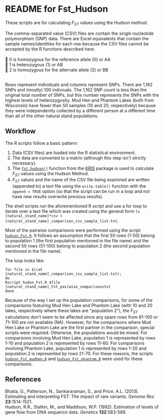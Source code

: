 # README for Fst_Hudson

These scripts are for calculating _F<sub>ST</sub>_ values using the Hudson method.

The comma-separated value (CSV) files are contain the single nucleotide polymorphism (SNP) data. There are Excel equivalents that contain the sample names/identities for each row because the CSV files cannot be accepted by the R functions described here.<br><br>
:dna: 0 is homozygous for the reference allele (0) or AA<br>
:dna: 1 is heterozygous (1) or AB<br>
:dna: 2 is homozygous for the alternate allele (2) or BB<br><br>

Rows represent individuals and columns represent SNPs. There are 1,162 SNPs and (mostly) 100 indiviuals. The 1,162 SNP count is less than the original total number of SNPs, but this number represents the SNPs with the highest levels of heterozygosity. Mud Hen and Phantom Lakes (both from Wisconsin) have fewer than 50 samples (10 and 20, respectively) because they were independently collected by a different person at a different time than all of the other natural stand populations.

## Workflow
The R scripts follow a basic pattern:<br>
1. Data (CSV files) are loaded into the R statistical environment.
2. The data are converted to a matrix (although this step isn't strictly necessary).
3. The [```fst.hudson()```](fst_hudson_function.R) function from the [KRIS](https://rdrr.io/cran/KRIS/man/KRIS-package.html) package is used to calculate _F<sub>ST</sub>_ values using the Hudson Method.
4. _F<sub>ST</sub>_ values and the name of the CSV file being examined are written (appended to) a text file using the ```write.table()``` function with the ```append = TRUE``` option (so that the script can be run in a loop and not have new results overwrite previous results).

The shell scripts run the aforementioned R script and use a for loop to iterate over a text file which was created using the general form ```ls [natural_stand_name]*csv > [natural_stand_name]_comparison_csv_sample_list.txt```.<br>

Most of the pairwise comparisons were performed using the script [```hudson_Fst.R```](hudson_Fst.R). It follows an assumption that the first 50 rows (1-50) belong to population 1 (the first population mentioned in the file name) and the second 50 rows (51-100) belong to population 2 (the second population mentioned in the file name).<br>

The loop looks like:
```
for file in $(cat [natural_stand_name]_comparison_csv_sample_list.txt);
do
Rscript hudon_Fst.R $file [natural_stand_name]_Fst_pairwise_comparisonstxt
done
```

Because of the way I set up the population comparisons, for some of the comparisons featuring Mud Hen Lake and Phantom Lake  (with 10 and 20 lakes, respectively where these lakes are "population 2"), the _F<sub>ST</sub>_ calculations don't seem to be affected since any spare rows from 61-100 or 71-100 are not available (NA). However, for the comparisons where Mud Hen Lake or Phantom Lake are the first partner in the comparison, special scripts were required. Otherwise, the populations would be mixed. For comparisons involving Mud Hen Lake, population 1 is represented by rows 1-10 and population 2 is represented by rows 11-60. For comparisons involving Phantom Lake, population 1 is represented by rows 1-20 and population 2 is represented by rows 21-70. For these reasons, the scripts [```hudson_Fst_mudhen.R```](hudson_Fst_mudhen.R) and [```hudson_Fst_phantom.R```](hudson_Fst_phantom.R) were used for these comparisons.

## References
Bhatia, G., Patterson, N., Sankararaman, S., and Price, A.L. (2013). Estimating and interpreting FST: The impact of rare variants. _Genome Res_ **23**:1514-1521.<br>
Hudson, R.R., Slatkin, M., and Maddison, W.P. (1992). Estimation of levels of gene flow from DNA sequence data. _Genetics_ **132**:583-589.
